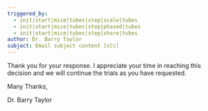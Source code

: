```yaml
---
triggered_by:
  - init|start|mice|tubes|step|scale|tubes
  - init|start|mice|tubes|step|phased|tubes
  - init|start|mice|tubes|step|share|tubes
author: Dr. Barry Taylor
subject: Email subject content [cCc]
---
```

Thank you for your response. I appreciate your time in reaching this decision and we will continue the trials as you have requested. 

Many Thanks,

Dr. Barry Taylor
